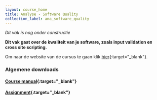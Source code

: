 ```yaml
---
layout: course_home
title: Analyse - Software Quality
collection_label: ana_software_quality
---
```

_Dit vak is nog onder constructie_

**Dit vak gaat over de kwaliteit van je software, zoals input validation en cross site scripting.**

Om naar de website van de cursus te gaan klik [hier](https://hogeschool.github.io/Software-Quality/){:target="_blank"}.

### Algemene downloads

#### [Course manual](https://drive.google.com/file/d/1EbGDoeS5JOgJ-Kz8zT0tMvQf0yN5jsSv/view?usp=sharing){:target="_blank"}

#### [Assignment](https://drive.google.com/file/d/1Jptfqxx6YFDCtpaLFIEylr6MjtaDEmWl/view?usp=sharing){:target="_blank"}